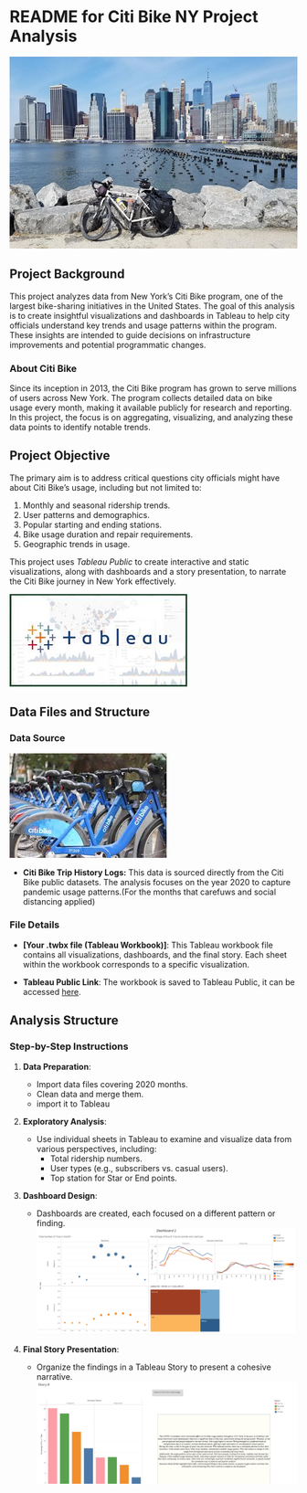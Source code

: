 # README for Citi Bike NY Project Analysis
![Project](Images/newa.jpg)
## Project Background

This project analyzes data from New York’s Citi Bike program, one of the largest bike-sharing initiatives in the United States. The goal of this analysis is to create insightful visualizations and dashboards in Tableau to help city officials understand key trends and usage patterns within the program. These insights are intended to guide decisions on infrastructure improvements and potential programmatic changes.

### About Citi Bike
Since its inception in 2013, the Citi Bike program has grown to serve millions of users across New York. The program collects detailed data on bike usage every month, making it available publicly for research and reporting. In this project, the focus is on aggregating, visualizing, and analyzing these data points to identify notable trends.

## Project Objective

The primary aim is to address critical questions city officials might have about Citi Bike’s usage, including but not limited to:
1. Monthly and seasonal ridership trends.
2. User patterns and demographics.
3. Popular starting and ending stations.
4. Bike usage duration and repair requirements.
5. Geographic trends in usage.

This project uses *Tableau Public* to create interactive and static visualizations, along with dashboards and a story presentation, to narrate the Citi Bike journey in New York effectively.

![Project](Images/download.jpg)


## Data Files and Structure

### Data Source
![Project](Images/citibike.jpg)
- **Citi Bike Trip History Logs:** This data is sourced directly from the Citi Bike public datasets. The analysis focuses on the year 2020 to capture pandemic usage patterns.(For the months that carefuws and social distancing applied)

### File Details
- **[Your .twbx file (Tableau Workbook)]**: This Tableau workbook file contains all visualizations, dashboards, and the final story. Each sheet within the workbook corresponds to a specific visualization.

- **Tableau Public Link**: The workbook is saved to Tableau Public, it can be accessed [here](https://public.tableau.com/app/profile/zahra.pazouki/vizzes). 


## Analysis Structure

### Step-by-Step Instructions

1. **Data Preparation**:
   - Import data files covering 2020 months.
   - Clean data and merge them.
   - import it to Tableau

2. **Exploratory Analysis**:
   - Use individual sheets in Tableau to examine and visualize data from various perspectives, including:
     - Total ridership numbers.
     - User types (e.g., subscribers vs. casual users).
     - Top station for Star or End points.

4. **Dashboard Design**:
   - Dashboards are created, each focused on a different pattern or finding.
   ![Project](Images/Dashboard.jpg)

5. **Final Story Presentation**:
   - Organize the findings in a Tableau Story to present a cohesive narrative.
   ![Project](Images/Story.jpg)



